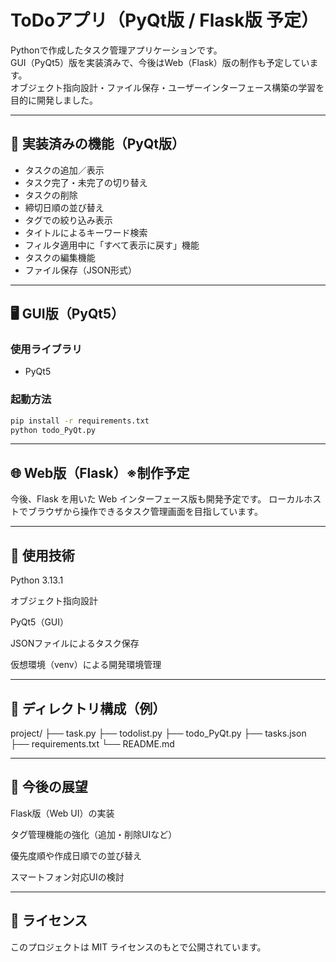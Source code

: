 # ToDoアプリ（PyQt版 / Flask版 予定）

Pythonで作成したタスク管理アプリケーションです。  
GUI（PyQt5）版を実装済みで、今後はWeb（Flask）版の制作も予定しています。  
オブジェクト指向設計・ファイル保存・ユーザーインターフェース構築の学習を目的に開発しました。

---

## 📌 実装済みの機能（PyQt版）

- タスクの追加／表示
- タスク完了・未完了の切り替え
- タスクの削除
- 締切日順の並び替え
- タグでの絞り込み表示
- タイトルによるキーワード検索
- フィルタ適用中に「すべて表示に戻す」機能
- タスクの編集機能
- ファイル保存（JSON形式）

---

## 🖥 GUI版（PyQt5）

### 使用ライブラリ
- PyQt5

### 起動方法

```bash
pip install -r requirements.txt
python todo_PyQt.py
```

---

## 🌐 Web版（Flask）※制作予定
今後、Flask を用いた Web インターフェース版も開発予定です。
ローカルホストでブラウザから操作できるタスク管理画面を目指しています。

---

## 🧪 使用技術
Python 3.13.1

オブジェクト指向設計

PyQt5（GUI）

JSONファイルによるタスク保存

仮想環境（venv）による開発環境管理

---

## 📁 ディレクトリ構成（例）

project/
├── task.py
├── todolist.py
├── todo_PyQt.py
├── tasks.json
├── requirements.txt
└── README.md

---

## 🎯 今後の展望
Flask版（Web UI）の実装

タグ管理機能の強化（追加・削除UIなど）

優先度順や作成日順での並び替え

スマートフォン対応UIの検討

---

## 📝 ライセンス
このプロジェクトは MIT ライセンスのもとで公開されています。
